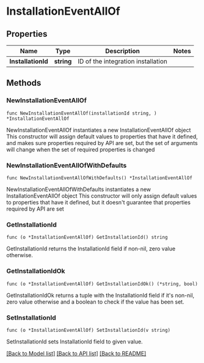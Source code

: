 # InstallationEventAllOf

## Properties

Name | Type | Description | Notes
------------ | ------------- | ------------- | -------------
**InstallationId** | **string** | ID of the integration installation | 

## Methods

### NewInstallationEventAllOf

`func NewInstallationEventAllOf(installationId string, ) *InstallationEventAllOf`

NewInstallationEventAllOf instantiates a new InstallationEventAllOf object
This constructor will assign default values to properties that have it defined,
and makes sure properties required by API are set, but the set of arguments
will change when the set of required properties is changed

### NewInstallationEventAllOfWithDefaults

`func NewInstallationEventAllOfWithDefaults() *InstallationEventAllOf`

NewInstallationEventAllOfWithDefaults instantiates a new InstallationEventAllOf object
This constructor will only assign default values to properties that have it defined,
but it doesn't guarantee that properties required by API are set

### GetInstallationId

`func (o *InstallationEventAllOf) GetInstallationId() string`

GetInstallationId returns the InstallationId field if non-nil, zero value otherwise.

### GetInstallationIdOk

`func (o *InstallationEventAllOf) GetInstallationIdOk() (*string, bool)`

GetInstallationIdOk returns a tuple with the InstallationId field if it's non-nil, zero value otherwise
and a boolean to check if the value has been set.

### SetInstallationId

`func (o *InstallationEventAllOf) SetInstallationId(v string)`

SetInstallationId sets InstallationId field to given value.



[[Back to Model list]](../README.md#documentation-for-models) [[Back to API list]](../README.md#documentation-for-api-endpoints) [[Back to README]](../README.md)


